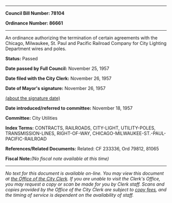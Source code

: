 

********

**Council Bill Number: 78104**
   
**Ordinance Number: 86661**
********

 An ordinance authorizing the termination of certain agreements with the Chicago, Milwaukee, St. Paul and Pacific Railroad Company for City Lighting Department wires and poles.

**Status:** Passed
   
**Date passed by Full Council:** November 25, 1957
   
**Date filed with the City Clerk:** November 26, 1957
   
**Date of Mayor's signature:** November 26, 1957
   
[(about the signature date)](/~public/approvaldate.htm)
   
   
   
**Date introduced/referred to committee:** November 18, 1957
   
**Committee:** City Utilities
   
   
**Index Terms:** CONTRACTS, RAILROADS, CITY-LIGHT, UTILITY-POLES, TRANSMISSION-LINES, RIGHT-OF-WAY, CHICAGO-MILWAUKEE-ST.-PAUL-PACIFIC-RAILROAD

**References/Related Documents:** Related: CF 233336, Ord 79812, 81065

**Fiscal Note:**_(No fiscal note available at this time)_
********

_No text for this document is available on-line. You may view this document at [the Office of the City Clerk](http://www.seattle.gov/leg/clerk/contactUs.htm). If you are unable to visit the Clerk's Office, you may request a copy or scan be made for you by Clerk staff. Scans and copies provided by the Office of the City Clerk are subject to [copy fees](http://clerk.seattle.gov/~public/clerkfees.htm), and the timing of service is dependent on the availability of staff._


